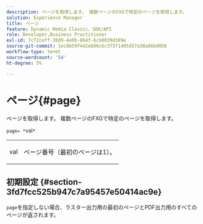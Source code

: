 ```yaml
---
description: ページを取得します。 複数ページのFXGで特定のページを取得します。
solution: Experience Manager
title: ページ
feature: Dynamic Media Classic、SDK/API
role: Developer,Business Practitioner
exl-id: 7c72ceff-30d9-4e0b-8b4f-6cb0039d389e
source-git-commit: 1ec8b59f442eb96c6c3f5f1405d57a38a86bd056
workflow-type: tm+mt
source-wordcount: '54'
ht-degree: 5%

---
```


# ページ{#page}

ページを取得します。 複数ページのFXGで特定のページを取得します。

`page= *`val`*`

<table id="simpletable_E92560F812B64A36A3D108CA7DEED5AC"> 
 <tr class="strow"> 
  <td class="stentry"> <p><span class="codeph"> <span class="varname"> val</span></span> </p> </td> 
  <td class="stentry"> <p>ページ番号（最初のページは1）。 </p></td> 
 </tr> 
</table>

## 初期設定 {#section-3fd7fcc525b947c7a95457e50414ac9e}

`page`を指定しない場合、ラスター出力用の最初のページとPDF出力用のすべてのページが返されます。
